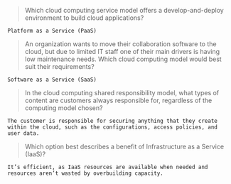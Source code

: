 >Which cloud computing service model offers a develop-and-deploy environment to build cloud applications?
```
Platform as a Service (PaaS)
```
>An organization wants to move their collaboration software to the cloud, but due to limited IT staff one of their main drivers is having low maintenance needs. Which cloud computing model would best suit their requirements?
```
Software as a Service (SaaS)
```
>In the cloud computing shared responsibility model, what types of content are customers always responsible for, regardless of the computing model chosen?
```
The customer is responsible for securing anything that they create within the cloud, such as the configurations, access policies, and user data.
```
>Which option best describes a benefit of Infrastructure as a Service (IaaS)?
```
It’s efficient, as IaaS resources are available when needed and resources aren’t wasted by overbuilding capacity.
```

